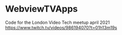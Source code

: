 # WebviewTVApps
Code for the London Video Tech meetup april 2021 https://www.twitch.tv/videos/986194070?t=01h13m19s
